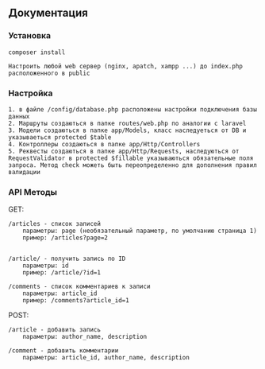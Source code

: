 ## Документация

### Установка
    composer install

    Настроить любой web сервер (nginx, apatch, xampp ...) до index.php расположенного в public

### Настройка
    1. в файле /config/database.php расположены настройки подключения базы данных
    2. Маршруты создаються в папке routes/web.php по аналогии с laravel
    3. Модели создаються в папке app/Models, класс наследуеться от DB и указываеться protected $table
    4. Контроллеры создаються в папке app/Http/Controllers
    5. Реквесты создаються в папке app/Http/Requests, наследуються от RequestValidator в protected $fillable указываються обязательные поля запроса. Метод check можеть быть переопределенно для дополнения правил валидации
### API Методы

GET:

    /articles - список записей
        параметры: page (необязательный параметр, по умолчанию страница 1)
        пример: /articles?page=2


    /article/ - получить запись по ID
        параметры: id
        пример: /article/?id=1

    /comments - список комментариев к записи
        параметры: article_id
        пример: /comments?article_id=1


POST:


    /article - добавить запись
        параметры: author_name, description

    /comment - добавить комментарии
        параметры: article_id, author_name, description
    